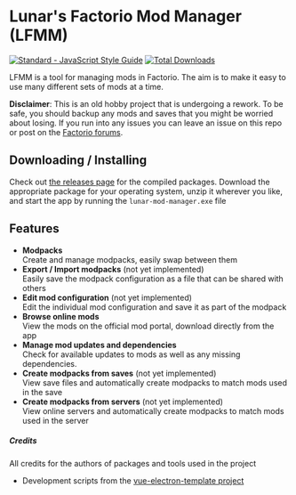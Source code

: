 # Lunar's Factorio Mod Manager (LFMM)
[![Standard - JavaScript Style Guide](https://img.shields.io/badge/code_style-standard-brightgreen.svg)](http://standardjs.com/)
[![Total Downloads](https://img.shields.io/github/downloads/AlyxMoon/Lunars-Factorio-Mod-Manager/total.svg?label=Total%20Downloads)](https://github.com/AlyxMoon/Lunars-Factorio-Mod-Manager/releases)

LFMM is a tool for managing mods in Factorio. The aim is to make it easy to use many different sets of mods at a time.

**Disclaimer**: This is an old hobby project that is undergoing a rework. To be safe, you should backup any mods and saves that you might be worried about losing. If you run into any issues you can leave an issue on this repo or post on the [Factorio forums](https://forums.factorio.com/viewtopic.php?f=137&t=30394).

## Downloading / Installing
Check out [the releases page](https://github.com/AlyxMoon/lunar-factorio-mod-manager/releases) for the compiled packages.
Download the appropriate package for your operating system, unzip it wherever you like, and start the app by running the `lunar-mod-manager.exe` file

## Features
- __Modpacks__  
Create and manage modpacks, easily swap between them
- __Export / Import modpacks__ (not yet implemented)  
Easily save the modpack configuration as a file that can be shared with others
- __Edit mod configuration__ (not yet implemented)  
Edit the individual mod configuration and save it as part of the modpack
- __Browse online mods__  
View the mods on the official mod portal, download directly from the app
- __Manage mod updates and dependencies__  
Check for available updates to mods as well as any missing dependencies.
- __Create modpacks from saves__ (not yet implemented)  
View save files and automatically create modpacks to match mods used in the save
- __Create modpacks from servers__ (not yet implemented)  
View online servers and automatically create modpacks to match mods used in the server

##### Credits
All credits for the authors of packages and tools used in the project
- Development scripts from the [vue-electron-template project](https://github.com/mubaidr/vue-electron-template)
